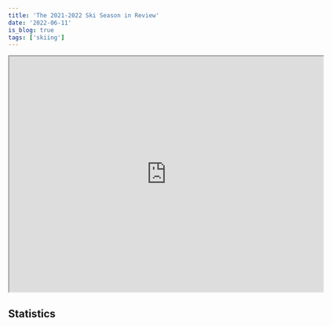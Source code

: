 ```yaml
---
title: 'The 2021-2022 Ski Season in Review'
date: '2022-06-11'
is_blog: true
tags: ['skiing']
---
```



<iframe src="https://www.google.com/maps/d/embed?mid=1Ed_4gP204IyV6j-rJf0L7A9uDUCYFQw&ehbc=2E312F" width="640" height="480"></iframe>

## Statistics
